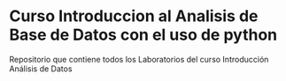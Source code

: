 # Curso Introduccion al Analisis de Base de Datos con el uso de python
Repositorio que contiene todos los Laboratorios del curso Introducción Análisis de Datos
